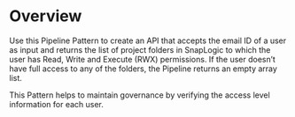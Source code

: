 # Overview

Use this Pipeline Pattern to create an API that accepts the email ID of a user as input and returns the list of project folders in SnapLogic to which the user has Read, Write and Execute (RWX) permissions. If the user doesn’t have full access to any of the folders, the Pipeline returns an empty array list.

This Pattern helps to maintain governance by verifying the access level information for each user.

